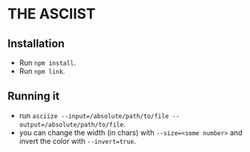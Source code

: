 # THE ASCIIST

## Installation
- Run `npm install`.
- Run `npm link`.

## Running it
- run `asciize --input=/absolute/path/to/file --output=/absolute/path/to/file`.
- you can change the width (in chars) with `--size=<some number>`  and invert the color with `--invert=true`.